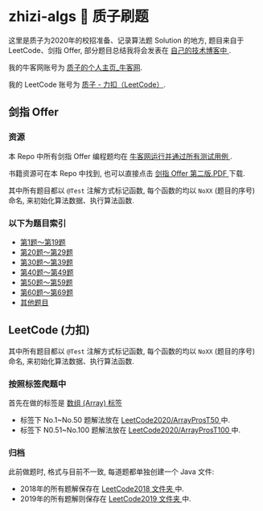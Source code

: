 # zhizi-algs 🤯 质子刷题
这里是质子为2020年的校招准备、记录算法题 Solution 的地方, 题目来自于LeetCode、剑指 Offer, 部分题目总结我将会发表在 [ 自己的技术博客中 ](https://www.cnblogs.com/imzhizi/tag/algs/).

我的牛客网账号为 [质子的个人主页_牛客网](https://www.nowcoder.com/profile/3391125 ).

我的 LeetCode 账号为 [质子 - 力扣（LeetCode）](https://leetcode-cn.com/u/imzhizi/ ).


## 剑指 Offer
### 资源
本 Repo 中所有剑指 Offer 编程题均在 [ 牛客网运行并通过所有测试用例 ](https://www.nowcoder.com/ta/coding-interviews ).

书籍资源可在本 Repo 中找到, 也可以直接点击 [ 剑指 Offer 第二版.PDF ](https://github.com/imzhizi/zhizi-algs/blob/master/%E5%89%91%E6%8C%87OFFER%20-%20%E5%90%8D%E4%BC%81%E9%9D%A2%E8%AF%95%E5%AE%98%E7%B2%BE%E8%AE%B2%E5%85%B8%E5%9E%8B%E7%BC%96%E7%A8%8B%E9%A2%98%20-%20%E7%AC%AC2%E7%89%88.pdf) 下载.

其中所有题目都以 `@Test` 注解方式标记函数, 每个函数的均以 `NoXX` (题目的序号)命名, 来初始化算法数据、执行算法函数.
 
### 以下为题目索引
- [ 第1题～第19题 ]( https://github.com/imzhizi/zhizi-algs/blob/master/src/main/java/com/imzhizi/algs/%E5%89%91%E6%8C%87offer/Part1.java )
- [ 第20题～第29题 ]( https://github.com/imzhizi/zhizi-algs/blob/master/src/main/java/com/imzhizi/algs/%E5%89%91%E6%8C%87offer/Part2.java )
- [ 第30题～第39题 ]( https://github.com/imzhizi/zhizi-algs/blob/master/src/main/java/com/imzhizi/algs/%E5%89%91%E6%8C%87offer/Part3.java )
- [ 第40题～第49题 ]( https://github.com/imzhizi/zhizi-algs/blob/master/src/main/java/com/imzhizi/algs/%E5%89%91%E6%8C%87offer/Part4.java )
- [ 第50题～第59题 ]( https://github.com/imzhizi/zhizi-algs/blob/master/src/main/java/com/imzhizi/algs/%E5%89%91%E6%8C%87offer/Part5.java )
- [ 第60题～第69题 ]( https://github.com/imzhizi/zhizi-algs/blob/master/src/main/java/com/imzhizi/algs/%E5%89%91%E6%8C%87offer/Part6.java )
- [ 其他题目 ]( https://github.com/imzhizi/zhizi-algs/blob/master/src/main/java/com/imzhizi/algs/%E5%89%91%E6%8C%87offer/Others.java )


## LeetCode (力扣)
其中所有题目都以 `@Test` 注解方式标记函数, 每个函数的均以 `NoXX` (题目的序号)命名, 来初始化算法数据、执行算法函数.

### 按照标签爬题中
首先在做的标签是 [ 数组 (Array) 标签  ](https://leetcode-cn.com/tag/array/ )
- 标签下 No.1~No.50 题解法放在 [ LeetCode2020/ArrayProsT50 ](https://github.com/imzhizi/zhizi-algs/blob/master/src/main/java/com/imzhizi/algs/LeetCode2020/ArrayProsT50.java ) 中.
- 标签下 N0.51~No.100 题解法放在 [ LeetCode2020/ArrayProsT100 ](https://github.com/imzhizi/zhizi-algs/blob/master/src/main/java/com/imzhizi/algs/LeetCode2020/ArrayProsT100.java ) 中.


### 归档
此前做题时, 格式与目前不一致, 每道题都单独创建一个 Java 文件:
- 2018年的所有题解保存在 [ LeetCode2018 文件夹 ](https://github.com/imzhizi/zhizi-algs/tree/master/src/main/java/com/imzhizi/algs/LeetCode2018 ) 中. 
- 2019年的所有题解则保存在 [ LeetCode2019 文件夹 ](https://github.com/imzhizi/zhizi-algs/tree/master/src/main/java/com/imzhizi/algs/LeetCode2019 ) 中.